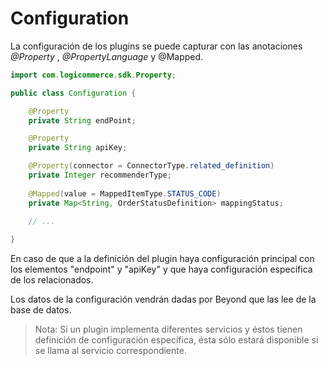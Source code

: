 # Configuration

La configuración de los plugins se puede capturar con las anotaciones *@Property* , *@PropertyLanguage* y @Mapped.

```java
import com.logicommerce.sdk.Property;

public class Configuration {

    @Property
    private String endPoint;

    @Property
    private String apiKey;

    @Property(connector = ConnectorType.related_definition)
    private Integer recommenderType;
    
    @Mapped(value = MappedItemType.STATUS_CODE)
    private Map<String, OrderStatusDefinition> mappingStatus;
    
    // ...

}
```

En caso de que a la definición del plugin haya configuración principal con los elementos "endpoint" y "apiKey" y que haya configuración específica de los relacionados.

Los datos de la configuración vendrán dadas por Beyond que las lee de la base de datos.

> Nota: Si un plugin implementa diferentes servicios y éstos tienen definición de configuración específica, ésta sólo estará disponible si se llama al servicio correspondiente.
